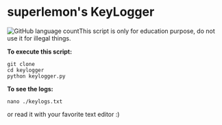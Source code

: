 # superlemon's KeyLogger
![GitHub language count](https://img.shields.io/github/languages/count/justsuperlemon/python-keylogger)This script is only for education purpose, do not use it for illegal things.

**To execute this script:**

    
    git clone
    cd keylogger
    python keylogger.py

**To see the logs:**

	nano ./keylogs.txt
or read it with your favorite text editor :)